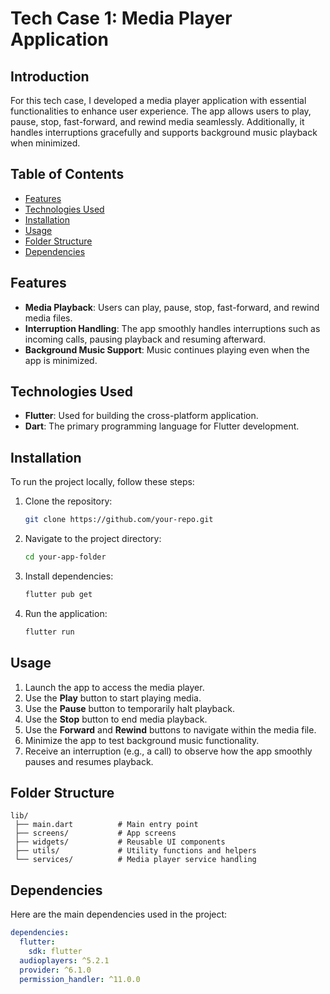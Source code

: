 # Tech Case 1: Media Player Application

## Introduction

For this tech case, I developed a media player application with essential functionalities to enhance user experience. The app allows users to play, pause, stop, fast-forward, and rewind media seamlessly. Additionally, it handles interruptions gracefully and supports background music playback when minimized.

## Table of Contents

- [Features](#features)
- [Technologies Used](#technologies-used)
- [Installation](#installation)
- [Usage](#usage)
- [Folder Structure](#folder-structure)
- [Dependencies](#dependencies)

## Features

- **Media Playback**: Users can play, pause, stop, fast-forward, and rewind media files.
- **Interruption Handling**: The app smoothly handles interruptions such as incoming calls, pausing playback and resuming afterward.
- **Background Music Support**: Music continues playing even when the app is minimized.

## Technologies Used

- **Flutter**: Used for building the cross-platform application.
- **Dart**: The primary programming language for Flutter development.

## Installation

To run the project locally, follow these steps:

1. Clone the repository:
   ```sh
   git clone https://github.com/your-repo.git
   ```
2. Navigate to the project directory:
   ```sh
   cd your-app-folder
   ```
3. Install dependencies:
   ```sh
   flutter pub get
   ```
4. Run the application:
   ```sh
   flutter run
   ```

## Usage

1. Launch the app to access the media player.
2. Use the **Play** button to start playing media.
3. Use the **Pause** button to temporarily halt playback.
4. Use the **Stop** button to end media playback.
5. Use the **Forward** and **Rewind** buttons to navigate within the media file.
6. Minimize the app to test background music functionality.
7. Receive an interruption (e.g., a call) to observe how the app smoothly pauses and resumes playback.

## Folder Structure

```
lib/
 ├── main.dart          # Main entry point
 ├── screens/           # App screens
 ├── widgets/           # Reusable UI components
 ├── utils/             # Utility functions and helpers
 └── services/          # Media player service handling
```

## Dependencies

Here are the main dependencies used in the project:

```yaml
dependencies:
  flutter:
    sdk: flutter
  audioplayers: ^5.2.1
  provider: ^6.1.0
  permission_handler: ^11.0.0
```

